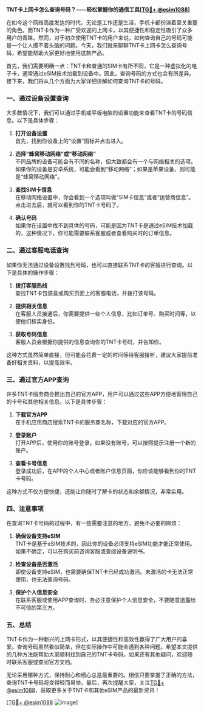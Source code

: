 **TNT卡上网卡怎么查询号码？——轻松掌握你的通信工具[[TG💪+ @esim1088](https://t.me/s/esim1088)]**

在如今这个网络高度发达的时代，无论是工作还是生活，手机卡都扮演着至关重要的角色。而TNT卡作为一种广受欢迎的上网卡，以其便捷性和稳定性吸引了众多用户的青睐。然而，对于初次使用TNT卡的用户来说，如何查询自己的号码可能是一个让人摸不着头脑的问题。今天，我们就来聊聊TNT卡上网卡怎么查询号码，希望能帮助大家更好地使用这款产品。

首先，我们需要明确一点：TNT卡和普通的SIM卡有所不同，它是一种虚拟化的电子卡，通常通过eSIM技术加载到设备中。因此，查询号码的方式也会有所差异。接下来，我们将从几个方面为大家详细讲解如何查询TNT卡的号码。

### 一、通过设备设置查询

大多数情况下，我们可以通过手机或平板电脑的设置功能来查看TNT卡的号码信息。以下是具体步骤：

1. **打开设备设置**  
   首先，找到你设备上的“设置”图标并点击进入。

2. **选择“蜂窝移动网络”或“移动网络”**  
   不同品牌的设备可能会有不同的名称，但大致都会有一个与网络相关的选项。如果你的设备是安卓系统，可能会看到“移动网络”；如果是苹果设备，则可能是“蜂窝移动网络”。

3. **查找SIM卡信息**  
   在移动网络设置中，你会看到一个选项叫做“SIM卡信息”或者“运营商信息”。点击进去后，就可以看到你的TNT卡号码了。

4. **确认号码**  
   如果你在设置中找不到具体的号码，可能是因为TNT卡是通过eSIM技术加载的，这种情况下，你可能需要联系客服或者查看购买时的订单信息。

### 二、通过客服电话查询

如果你无法通过设备设置找到号码，也可以直接联系TNT卡的客服进行查询。以下是具体的操作步骤：

1. **拨打客服热线**  
   查找TNT卡包装盒或购买页面上的客服电话，并拨打该号码。

2. **提供相关信息**  
   在客服人员接通后，你需要提供一些个人信息，比如订单号、购买时间等，以便他们核实身份。

3. **获取号码信息**  
   客服人员会根据你提供的信息查询你的TNT卡号码，并告知你。

这种方式虽然简单直接，但可能会花费一定的时间等待客服接听，建议大家提前准备好相关资料，以提高效率。

### 三、通过官方APP查询

许多TNT卡服务商会推出自己的官方APP，用户可以通过这些APP方便地管理自己的卡号和其他相关信息。以下是具体步骤：

1. **下载官方APP**  
   在手机应用商店搜索TNT卡的服务商名称，下载对应的官方APP。

2. **登录账户**  
   打开APP后，使用你的账号登录。如果没有账号，可以按照提示注册一个新的账户。

3. **查看卡号信息**  
   登录成功后，在APP的个人中心或者账户信息页面，你应该能够看到你的TNT卡号码。

这种方式不仅方便快捷，还能让你随时了解卡的状态和余额情况，非常实用。

### 四、注意事项

在查询TNT卡号码的过程中，有一些需要注意的地方，避免不必要的麻烦：

1. **确保设备支持eSIM**  
   TNT卡是基于eSIM技术的，因此你的设备必须支持eSIM功能才能正常使用。如果不确定，可以在购买前咨询客服或查阅设备说明书。

2. **检查设备是否激活**  
   即使设备支持eSIM，也需要确保TNT卡已经成功激活。未激活的卡无法正常使用，也无法查询号码。

3. **保护个人信息安全**  
   在联系客服或使用APP查询时，务必注意保护个人信息安全，不要随意透露给不可信的第三方。

### 五、总结

TNT卡作为一种新兴的上网卡形式，以其便捷性和高效性赢得了广大用户的喜爱。查询号码虽然看似简单，但在实际操作中可能会遇到各种问题。希望本文提供的几种方法能帮助大家顺利找到自己的TNT卡号码。如果还有其他疑问，欢迎随时联系客服或查阅官方文档。

无论采用哪种方式，保持耐心和细心总是最重要的。相信只要掌握了正确的方法，查询TNT卡号码将变得轻而易举。最后，再次提醒大家，关注[TG💪+ @esim1088](https://t.me/s/esim1088)，获取更多关于TNT卡和其他eSIM产品的最新资讯！

[[TG💪+ @esim1088](https://t.me/s/esim1088) ![Image](https://i.postimg.cc/4NQfJmqS/Snipaste-2025-05-13-00-14-12.png)]